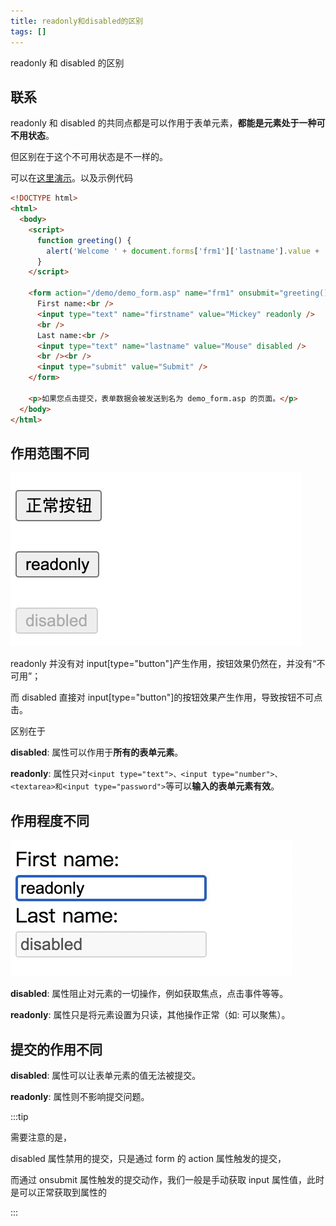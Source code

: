 ```yaml
---
title: readonly和disabled的区别
tags: []
---
```


readonly 和 disabled 的区别

<!--truncate-->

## 联系

readonly 和 disabled 的共同点都是可以作用于表单元素，**都能是元素处于一种可不用状态**。

但区别在于这个不可用状态是不一样的。

可以在[这里演示](https://www.w3school.com.cn/tiy/t.asp?f=eg_html_form_submit)。以及示例代码

```html
<!DOCTYPE html>
<html>
  <body>
    <script>
      function greeting() {
        alert('Welcome ' + document.forms['frm1']['lastname'].value + '!')
      }
    </script>

    <form action="/demo/demo_form.asp" name="frm1" onsubmit="greeting()">
      First name:<br />
      <input type="text" name="firstname" value="Mickey" readonly />
      <br />
      Last name:<br />
      <input type="text" name="lastname" value="Mouse" disabled />
      <br /><br />
      <input type="submit" value="Submit" />
    </form>

    <p>如果您点击提交，表单数据会被发送到名为 demo_form.asp 的页面。</p>
  </body>
</html>
```

## 作用范围不同

![button](/img/html-readonly/form-button.jpg)

readonly 并没有对 input[type="button"]产生作用，按钮效果仍然在，并没有“不可用”；

而 disabled 直接对 input[type="button"]的按钮效果产生作用，导致按钮不可点击。

区别在于

**disabled**: 属性可以作用于**所有的表单元素**。

**readonly**: 属性只对`<input type="text">、<input type="number">、<textarea>和<input type="password">`等可以**输入的表单元素有效**。

## 作用程度不同

![input](/img/html-readonly/form-input.jpg)

**disabled**: 属性阻止对元素的一切操作，例如获取焦点，点击事件等等。

**readonly**: 属性只是将元素设置为只读，其他操作正常（如: 可以聚焦）。

## 提交的作用不同

**disabled**: 属性可以让表单元素的值无法被提交。

**readonly**: 属性则不影响提交问题。

:::tip

需要注意的是，

disabled 属性禁用的提交，只是通过 form 的 action 属性触发的提交，

而通过 onsubmit 属性触发的提交动作，我们一般是手动获取 input 属性值，此时是可以正常获取到属性的

:::
